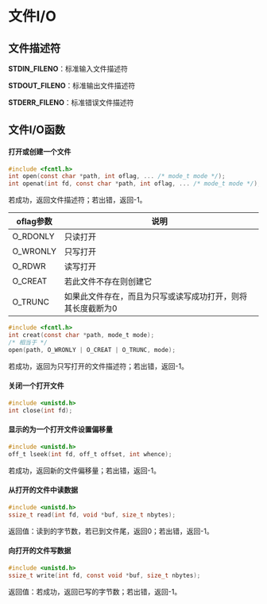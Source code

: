 # 文件I/O

## 文件描述符

**STDIN_FILENO**：标准输入文件描述符

**STDOUT_FILENO**：标准输出文件描述符

**STDERR_FILENO**：标准错误文件描述符

## 文件I/O函数

#### 打开或创建一个文件

```c
#include <fcntl.h>
int open(const char *path, int oflag, ... /* mode_t mode */);
int openat(int fd, const char *path, int oflag, ... /* mode_t mode */);
```

若成功，返回文件描述符；若出错，返回-1。

| oflag参数 | 说明                                                        |
| --------- | ----------------------------------------------------------- |
| O_RDONLY  | 只读打开                                                    |
| O_WRONLY  | 只写打开                                                    |
| O_RDWR    | 读写打开                                                    |
| O_CREAT   | 若此文件不存在则创建它                                      |
| O_TRUNC   | 如果此文件存在，而且为只写或读写成功打开，则将其长度截断为0 |

```c
#include <fcntl.h>
int creat(const char *path, mode_t mode);
/* 相当于 */
open(path, O_WRONLY | O_CREAT | O_TRUNC, mode);
```

若成功，返回为只写打开的文件描述符；若出错，返回-1。

#### 关闭一个打开文件

```c
#include <unistd.h>
int close(int fd);
```

#### 显示的为一个打开文件设置偏移量

```c
#include <unistd.h>
off_t lseek(int fd, off_t offset, int whence);
```

若成功，返回新的文件偏移量；若出错，返回-1。

#### 从打开的文件中读数据

```c
#include <unistd.h>
ssize_t read(int fd, void *buf, size_t nbytes);
```

返回值：读到的字节数，若已到文件尾，返回0；若出错，返回-1。

#### 向打开的文件写数据

```c
#include <unistd.h>
ssize_t write(int fd, const void *buf, size_t nbytes);
```

返回值：若成功，返回已写的字节数；若出错，返回-1。



